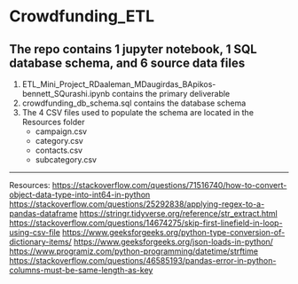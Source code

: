 # Crowdfunding_ETL

The repo contains 1 jupyter notebook, 1 SQL database schema, and 6 source data files
-----
1. ETL_Mini_Project_RDaaleman_MDaugirdas_BApikos-bennett_SQurashi.ipynb contains the primary deliverable
2. crowdfunding_db_schema.sql contains the database schema
3. The 4 CSV files used to populate the schema are located in the Resources folder
   - campaign.csv
   - category.csv
   - contacts.csv
   - subcategory.csv

-----

Resources:
https://stackoverflow.com/questions/71516740/how-to-convert-object-data-type-into-int64-in-python
https://stackoverflow.com/questions/25292838/applying-regex-to-a-pandas-dataframe
https://stringr.tidyverse.org/reference/str_extract.html
https://stackoverflow.com/questions/14674275/skip-first-linefield-in-loop-using-csv-file
https://www.geeksforgeeks.org/python-type-conversion-of-dictionary-items/
https://www.geeksforgeeks.org/json-loads-in-python/
https://www.programiz.com/python-programming/datetime/strftime
https://stackoverflow.com/questions/46585193/pandas-error-in-python-columns-must-be-same-length-as-key
